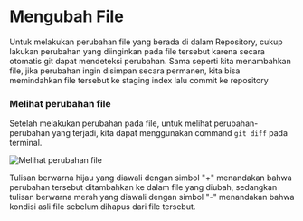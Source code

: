 # Mengubah File
Untuk melakukan perubahan file yang berada di dalam Repository, cukup lakukan perubahan yang diinginkan pada file tersebut karena secara otomatis git dapat mendeteksi perubahan. Sama seperti kita menambahkan file, jika perubahan ingin disimpan secara permanen, kita bisa memindahkan file tersebut ke staging index lalu commit ke repository

### Melihat perubahan file
Setelah melakukan perubahan pada file, untuk melihat perubahan-perubahan yang terjadi, kita dapat menggunakan command ```git diff``` pada terminal.

![Melihat perubahan file](../Gambar/2.3-melihat-perubahan-file.png)

Tulisan berwarna hijau yang diawali dengan simbol "+" menandakan bahwa perubahan tersebut ditambahkan ke dalam file yang diubah, sedangkan tulisan berwarna merah yang diawali dengan simbol "-" menandakan bahwa kondisi asli file sebelum dihapus dari file tersebut.
